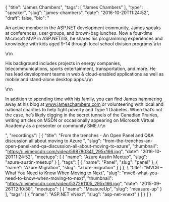 {
  "title": "James Chambers",
  "tags": [
    "James Chambers"
  ],
  "type": "speaker",
  "slug": "james-chambers",
  "date": "2016-10-20T11:24:52",
  "draft": false,
  "bio": "<p>An active member in the ASP.NET development community, James speaks at conferences, user groups, and brown-bag lunches. Now a four-time Microsoft MVP in ASP.NET/IIS, he shares his programming experiences and knowledge with kids aged 9-14 through local school division programs.\r\n</p>\r\n<p>His background includes projects in energy companies, telecommunications, sports entertainment, transportation, and more. He has lead development teams in web & cloud-enabled applications as well as mobile and stand-alone desktop apps.\r\n</p>\r\n<p>In addition to spending time with his family, you can find James hammering away at his blog at www.jameschambers.com or volunteering with local and national charities to help fight poverty and Type 1 Diabetes. When that’s not the case, he’s likely digging in the secret tunnels of the Canadian Prairies, writing articles on MSDN or occasionally appearing on Microsoft Virtual Academy as a presenter or community SME.\r\n</p>",
  "recordings": [
    {
      "title": "From the trenches - An Open Panel and Q&A discussion all about moving to Azure ",
      "slug": "from-the-trenches-an-open-panel-and-qa-discussion-all-about-moving-to-azure",
      "thumbnail": "https://i.vimeocdn.com/video/598780341_295x166.jpg",
      "date": "2016-10-20T11:24:52",
      "meetups": [
        {
          "name": "Azure Austin Meetup",
          "slug": "azure-austin-meetup"
        }
      ],
      "tags": [
        {
          "name": "Panel",
          "slug": "panel"
        },
        {
          "name": "Azure Migration",
          "slug": "azure-migration"
        }
      ]
    },
    {
      "title": "MVC6 – What You Need to Know When Moving to Next",
      "slug": "mvc6-what-you-need-to-know-when-moving-to-next",
      "thumbnail": "https://i.vimeocdn.com/video/537261105_295x166.jpg",
      "date": "2015-09-26T12:10:38",
      "meetups": [
        {
          "name": "MeasureUp",
          "slug": "measure-up"
        }
      ],
      "tags": [
        {
          "name": "ASP.NET vNext",
          "slug": "asp-net-vnext"
        }
      ]
    }
  ]
}